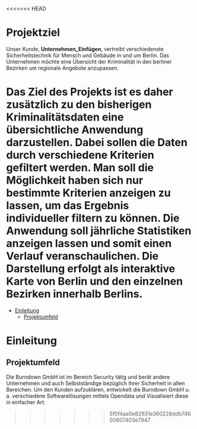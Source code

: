 <<<<<<< HEAD
# Projektziel

Unser Kunde, __Unternehmen_Einfügen__, vertreibt verschiedenste Sicherheitstechnik für Mensch und Gebäude in und um Berlin. Das Unternehmen möchte eine Übersicht der Kriminalität in den berliner Bezirken um regionale Angebote anzupassen.

Das Ziel des Projekts ist es daher zusätzlich zu den bisherigen Kriminalitätsdaten eine übersichtliche Anwendung darzustellen. Dabei sollen die Daten durch verschiedene Kriterien gefiltert werden. Man soll die Möglichkeit haben sich nur bestimmte Kriterien anzeigen zu lassen, um das Ergebnis individueller filtern zu können. Die Anwendung soll jährliche Statistiken anzeigen lassen und somit einen Verlauf veranschaulichen. Die Darstellung erfolgt als interaktive Karte von Berlin und den einzelnen Bezirken innerhalb Berlins.  
=======
- [Einleitung](#einleitung)
  * [Projektumfeld](#projektumfeld)

# Einleitung
## Projektumfeld
Die Burndown GmbH ist im Bereich Security tätig und berät andere Unternehmen und auch Selbstständige bezüglich Ihrer Sicherheit in allen Bereichen. Um den Kunden aufzuklären, entwickelt die Burndown GmbH u. a. verschiedene Softwarelösungen mittels Opendata und Visualisiert diese in einfacher Art.
>>>>>>> 5f0f4aa0e82931e360228ddb74600607403e7947
